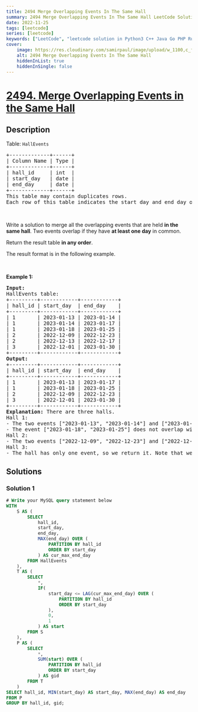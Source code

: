```yaml
---
title: 2494 Merge Overlapping Events In The Same Hall
summary: 2494 Merge Overlapping Events In The Same Hall LeetCode Solution Explained
date: 2022-11-25
tags: [leetcode]
series: [leetcode]
keywords: ["LeetCode", "leetcode solution in Python3 C++ Java Go PHP Ruby Swift TypeScript Rust C# JavaScript C", "2494 Merge Overlapping Events In The Same Hall LeetCode Solution Explained in all languages"]
cover:
    image: https://res.cloudinary.com/samirpaul/image/upload/w_1100,c_fit,co_rgb:FFFFFF,l_text:Arial_75_bold:2494 Merge Overlapping Events In The Same Hall - Solution Explained/problem-solving.webp
    alt: 2494 Merge Overlapping Events In The Same Hall
    hiddenInList: true
    hiddenInSingle: false
---
```



# [2494. Merge Overlapping Events in the Same Hall](https://leetcode.com/problems/merge-overlapping-events-in-the-same-hall)


## Description

<p>Table: <code>HallEvents</code></p>

<pre>
+-------------+------+
| Column Name | Type |
+-------------+------+
| hall_id     | int  |
| start_day   | date |
| end_day     | date |
+-------------+------+
This table may contain duplicates rows.
Each row of this table indicates the start day and end day of an event and the hall in which the event is held.
</pre>

<p>&nbsp;</p>

<p>Write a solution to merge all the overlapping events that are held <strong>in the same hall</strong>. Two events overlap if they have <strong>at least one day</strong> in common.</p>

<p>Return the result table <strong>in any order</strong>.</p>

<p>The&nbsp;result format is in the following example.</p>

<p>&nbsp;</p>
<p><strong class="example">Example 1:</strong></p>

<pre>
<strong>Input:</strong> 
HallEvents table:
+---------+------------+------------+
| hall_id | start_day  | end_day    |
+---------+------------+------------+
| 1       | 2023-01-13 | 2023-01-14 |
| 1       | 2023-01-14 | 2023-01-17 |
| 1       | 2023-01-18 | 2023-01-25 |
| 2       | 2022-12-09 | 2022-12-23 |
| 2       | 2022-12-13 | 2022-12-17 |
| 3       | 2022-12-01 | 2023-01-30 |
+---------+------------+------------+
<strong>Output:</strong> 
+---------+------------+------------+
| hall_id | start_day  | end_day    |
+---------+------------+------------+
| 1       | 2023-01-13 | 2023-01-17 |
| 1       | 2023-01-18 | 2023-01-25 |
| 2       | 2022-12-09 | 2022-12-23 |
| 3       | 2022-12-01 | 2023-01-30 |
+---------+------------+------------+
<strong>Explanation:</strong> There are three halls.
Hall 1:
- The two events [&quot;2023-01-13&quot;, &quot;2023-01-14&quot;] and [&quot;2023-01-14&quot;, &quot;2023-01-17&quot;] overlap. We merge them in one event [&quot;2023-01-13&quot;, &quot;2023-01-17&quot;].
- The event [&quot;2023-01-18&quot;, &quot;2023-01-25&quot;] does not overlap with any other event, so we leave it as it is.
Hall 2:
- The two events [&quot;2022-12-09&quot;, &quot;2022-12-23&quot;] and [&quot;2022-12-13&quot;, &quot;2022-12-17&quot;] overlap. We merge them in one event [&quot;2022-12-09&quot;, &quot;2022-12-23&quot;].
Hall 3:
- The hall has only one event, so we return it. Note that we only consider the events of each hall separately.
</pre>

## Solutions

### Solution 1

<!-- tabs:start -->

```sql
# Write your MySQL query statement below
WITH
    S AS (
        SELECT
            hall_id,
            start_day,
            end_day,
            MAX(end_day) OVER (
                PARTITION BY hall_id
                ORDER BY start_day
            ) AS cur_max_end_day
        FROM HallEvents
    ),
    T AS (
        SELECT
            *,
            IF(
                start_day <= LAG(cur_max_end_day) OVER (
                    PARTITION BY hall_id
                    ORDER BY start_day
                ),
                0,
                1
            ) AS start
        FROM S
    ),
    P AS (
        SELECT
            *,
            SUM(start) OVER (
                PARTITION BY hall_id
                ORDER BY start_day
            ) AS gid
        FROM T
    )
SELECT hall_id, MIN(start_day) AS start_day, MAX(end_day) AS end_day
FROM P
GROUP BY hall_id, gid;
```

<!-- tabs:end -->

<!-- end -->
